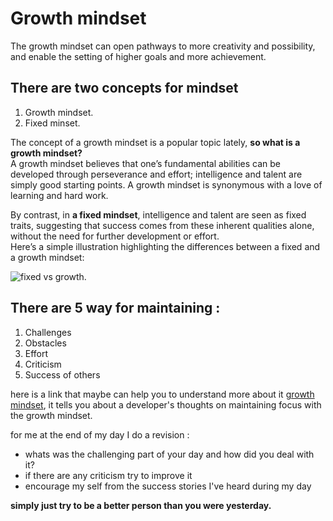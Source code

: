 # Growth mindset

The growth mindset can open pathways to more creativity and possibility, and enable the setting of higher goals and more achievement.  
## There are two concepts for mindset
1. Growth mindset.
2. Fixed minset.

The concept of a growth mindset is a popular topic lately, **so what is a growth mindset?**  
A growth mindset believes that one’s fundamental abilities can be developed through perseverance and effort; intelligence and talent are simply good starting points. A growth mindset is synonymous with a love of learning and hard work.  

By contrast, in **a fixed mindset**, intelligence and talent are seen as fixed traits, suggesting that success comes from these inherent qualities alone, without the need for further development or effort.  
Here’s a simple illustration highlighting the differences between a fixed and a growth mindset:

![fixed vs growth](https://i2.wp.com/atlassianblog.wpengine.com/wp-content/uploads/NewGrowthMindset2.png?w=1201&ssl=1). 

## There are 5 way for maintaining :
1. Challenges
2. Obstacles
3. Effort
4. Criticism
5. Success of others


here is a link that maybe can help you to understand more about it [growth mindset](https://www.atlassian.com/blog/inside-atlassian/growth-mindset), 
it tells you about a developer's thoughts on maintaining focus with the growth mindset.

for me at the end of my day I do a revision :
- whats was the challenging part of your day and how did you deal with it?
- if there are any criticism try to improve it
- encourage my self from the success stories I've heard during my day

**simply just try to be a better person than you were yesterday.**
